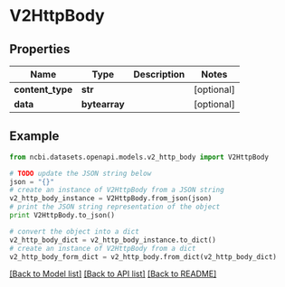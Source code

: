 # V2HttpBody


## Properties

Name | Type | Description | Notes
------------ | ------------- | ------------- | -------------
**content_type** | **str** |  | [optional] 
**data** | **bytearray** |  | [optional] 

## Example

```python
from ncbi.datasets.openapi.models.v2_http_body import V2HttpBody

# TODO update the JSON string below
json = "{}"
# create an instance of V2HttpBody from a JSON string
v2_http_body_instance = V2HttpBody.from_json(json)
# print the JSON string representation of the object
print V2HttpBody.to_json()

# convert the object into a dict
v2_http_body_dict = v2_http_body_instance.to_dict()
# create an instance of V2HttpBody from a dict
v2_http_body_form_dict = v2_http_body.from_dict(v2_http_body_dict)
```
[[Back to Model list]](../README.md#documentation-for-models) [[Back to API list]](../README.md#documentation-for-api-endpoints) [[Back to README]](../README.md)


